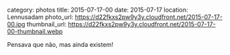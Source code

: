 category: photos 
title: 2015-07-17-00
date: 2015-07-17
location: Lennusadam
photo_url: https://d22fkxs2pw9y3y.cloudfront.net/2015-07-17-00.jpg
thumbnail_url: https://d22fkxs2pw9y3y.cloudfront.net/2015-07-17-00-thumbnail.webp

Pensava que não, mas ainda existem!  